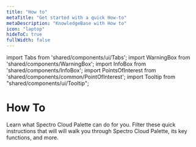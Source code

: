 ```yaml
---
title: "How to"
metaTitle: "Get started with a quick How-to"
metaDescription: "KnowledgeBase with How to"
icon: "laptop"
hideToC: true
fullWidth: false
---
```


import Tabs from 'shared/components/ui/Tabs';
import WarningBox from 'shared/components/WarningBox';
import InfoBox from 'shared/components/InfoBox';
import PointsOfInterest from 'shared/components/common/PointOfInterest';
import Tooltip from "shared/components/ui/Tooltip";

# How To

Learn what Spectro Cloud Palette can do for you. Filter these quick instructions that will will walk you through Spectro Cloud Palette, its key functions, and more.<p></p><br />



<br />
<br />
